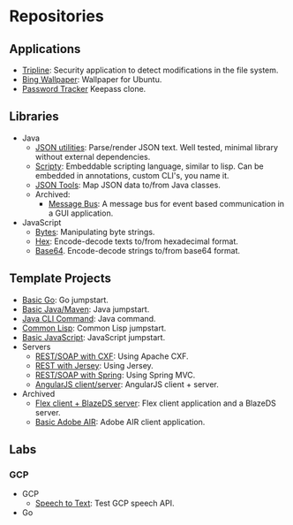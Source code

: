 # Repositories
## Applications

* [Tripline](https://github.com/branscha/app-tripline): Security application to detect modifications in the file system.
* [Bing Wallpaper](https://github.com/branscha/app-bing-wallpaper): Wallpaper for Ubuntu.
* [Password Tracker](https://github.com/branscha/app-patra) Keepass clone.

## Libraries

* Java
   * [JSON utilities](https://github.com/branscha/lib-jsonutil): Parse/render JSON text. Well tested, minimal library without external dependencies.
   * [Scripty](https://github.com/branscha/lib-scripty): Embeddable scripting language, similar to lisp. Can be embedded in annotations, custom CLI's, you name it.
   * [JSON Tools](https://github.com/branscha/lib-jsontools): Map JSON data to/from Java classes. 
   * Archived:
      * [Message Bus](https://github.com/branscha/lib-messagebus): A message bus for event based communication in a GUI application.
* JavaScript
   * [Bytes](https://github.com/branscha/lib-bytes): Manipulating byte strings.
   * [Hex](https://github.com/branscha/lib-hex): Encode-decode texts to/from hexadecimal format.
   * [Base64](https://github.com/branscha/lib-base64). Encode-decode strings to/from base64 format.


## Template Projects

* [Basic Go](https://github.com/branscha/tmplt-basic-go): Go jumpstart.
* [Basic Java/Maven](https://github.com/branscha/tmplt-basic-maven): Java jumpstart.
* [Java CLI Command](https://github.com/branscha/tmplt-java-cli-cmd): Java command.
* [Common Lisp](https://github.com/branscha/tmplt-basic-lisp): Common Lisp jumpstart.
* [Basic JavaScript](https://github.com/branscha/tmplt-es6-gulp-jest): JavaScript jumpstart.
* Servers
   * [REST/SOAP with CXF](https://github.com/branscha/tmplt-server-cxf): Using Apache CXF.
   * [REST with Jersey](https://github.com/branscha/tmplt-server-rest-jersey): Using Jersey.
   * [REST/SOAP with Spring](https://github.com/branscha/tmplt-server-rest-springmvc): Using Spring MVC.
   * [AngularJS client/server](https://github.com/branscha/tmplt-ngapp): AngularJS client + server.
* Archived
   * [Flex client + BlazeDS server](https://github.com/branscha/tmplt-flexapp): Flex client application and a BlazeDS server.
   * [Basic Adobe AIR](https://github.com/branscha/tmplt-airapp): Adobe AIR client application.

## Labs
### GCP

* GCP
   * [Speech to Text](https://github.com/branscha/speech-to-text): Test GCP speech API.
* Go
